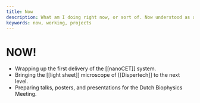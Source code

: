```yaml
---
title: Now
description: What am I doing right now, or sort of. Now understood as a continuum and not as an instant.
keywords: now, working, projects
---
```

# NOW!
- Wrapping up the first delivery of the [[nanoCET]] system. 
- Bringing the [[light sheet]] microscope of [[Dispertech]] to the next level. 
- Preparing talks, posters, and presentations for the Dutch Biophysics Meeting. 